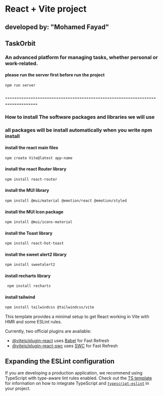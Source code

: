 # React + Vite project

## developed by: "Mohamed Fayad"

## TaskOrbit

### An advanced platform for managing tasks, whether personal or work-related.

#### please run the server first before run the project
```bash
npm run server
```
### -------------------------------------------------------------------------------

### How to install The software packages and libraries we will use
### all packages will be install automatically when you write npm install

#### install the react main files
```bash
npm create Vite@latest app-name
```
#### install the react Router library
```bash
npm install react-router
```
#### install the MUI library
```bash
npm install @mui/material @emotion/react @emotion/styled
```
#### install the MUI Icon package
```bash
npm install @mui/icons-material
```
#### install the Toast library
```bash
npm install react-hot-toast
```
#### install the sweet alert2 library
```bash
npm install sweetalert2
```
#### install recharts library
```bash
 npm install recharts
```
#### install tailwind
```bash
npm install tailwindcss @tailwindcss/vite
```

This template provides a minimal setup to get React working in Vite with HMR and some ESLint rules.

Currently, two official plugins are available:

- [@vitejs/plugin-react](https://github.com/vitejs/vite-plugin-react/blob/main/packages/plugin-react) uses [Babel](https://babeljs.io/) for Fast Refresh
- [@vitejs/plugin-react-swc](https://github.com/vitejs/vite-plugin-react/blob/main/packages/plugin-react-swc) uses [SWC](https://swc.rs/) for Fast Refresh

## Expanding the ESLint configuration

If you are developing a production application, we recommend using TypeScript with type-aware lint rules enabled. Check out the [TS template](https://github.com/vitejs/vite/tree/main/packages/create-vite/template-react-ts) for information on how to integrate TypeScript and [`typescript-eslint`](https://typescript-eslint.io) in your project.